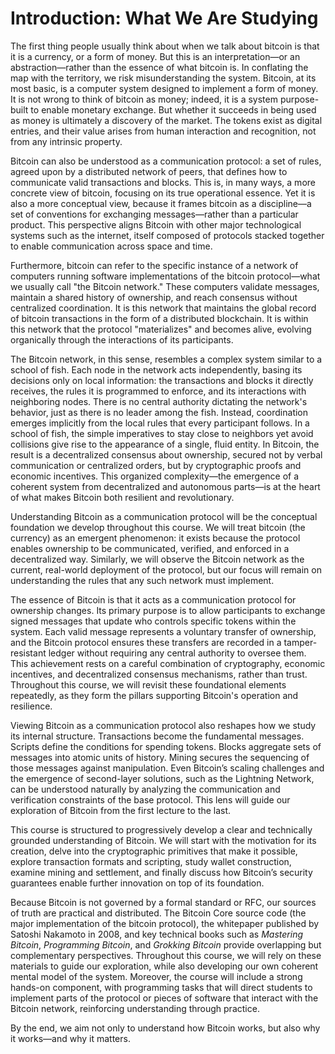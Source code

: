# Introduction: What We Are Studying

The first thing people usually think about when we talk about bitcoin is that it is a currency, or a form of money.
But this is an interpretation—or an abstraction—rather than the essence of what bitcoin is.
In conflating the map with the territory, we risk misunderstanding the system.
Bitcoin, at its most basic, is a computer system designed to implement a form of money.
It is not wrong to think of bitcoin as money;
indeed, it is a system purpose-built to enable monetary exchange.
But whether it succeeds in being used as money is ultimately a discovery of the market.
The tokens exist as digital entries, and their value arises from human interaction and recognition, not from any intrinsic property.

Bitcoin can also be understood as a communication protocol:
a set of rules, agreed upon by a distributed network of peers, that defines how to communicate valid transactions and blocks.
This is, in many ways, a more concrete view of bitcoin, focusing on its true operational essence.
Yet it is also a more conceptual view, because it frames bitcoin as a discipline—a set of conventions for exchanging messages—rather than a particular product.
This perspective aligns Bitcoin with other major technological systems such as the internet, itself composed of protocols stacked together to enable communication across space and time.

Furthermore, bitcoin can refer to the specific instance of a network of computers running software implementations of the bitcoin protocol—what we usually call "the Bitcoin network."
These computers validate messages, maintain a shared history of ownership, and reach consensus without centralized coordination.
It is this network that maintains the global record of bitcoin transactions in the form of a distributed blockchain.
It is within this network that the protocol "materializes" and becomes alive, evolving organically through the interactions of its participants.

The Bitcoin network, in this sense, resembles a complex system similar to a school of fish.
Each node in the network acts independently, basing its decisions only on local information:
the transactions and blocks it directly receives, the rules it is programmed to enforce, and its interactions with neighboring nodes.
There is no central authority dictating the network's behavior, just as there is no leader among the fish.
Instead, coordination emerges implicitly from the local rules that every participant follows.
In a school of fish, the simple imperatives to stay close to neighbors yet avoid collisions give rise to the appearance of a single, fluid entity.
In Bitcoin, the result is a decentralized consensus about ownership, secured not by verbal communication or centralized orders, but by cryptographic proofs and economic incentives.
This organized complexity—the emergence of a coherent system from decentralized and autonomous parts—is at the heart of what makes Bitcoin both resilient and revolutionary.

Understanding Bitcoin as a communication protocol will be the conceptual foundation we develop throughout this course.
We will treat bitcoin (the currency) as an emergent phenomenon:
it exists because the protocol enables ownership to be communicated, verified, and enforced in a decentralized way.
Similarly, we will observe the Bitcoin network as the current, real-world deployment of the protocol, but our focus will remain on understanding the rules that any such network must implement.

The essence of Bitcoin is that it acts as a communication protocol for ownership changes.
Its primary purpose is to allow participants to exchange signed messages that update who controls specific tokens within the system.
Each valid message represents a voluntary transfer of ownership, and the Bitcoin protocol ensures these transfers are recorded in a tamper-resistant ledger without requiring any central authority to oversee them.
This achievement rests on a careful combination of cryptography, economic incentives, and decentralized consensus mechanisms, rather than trust.
Throughout this course, we will revisit these foundational elements repeatedly, as they form the pillars supporting Bitcoin's operation and resilience.

Viewing Bitcoin as a communication protocol also reshapes how we study its internal structure.
Transactions become the fundamental messages.
Scripts define the conditions for spending tokens.
Blocks aggregate sets of messages into atomic units of history.
Mining secures the sequencing of those messages against manipulation.
Even Bitcoin’s scaling challenges and the emergence of second-layer solutions, such as the Lightning Network, can be understood naturally by analyzing the communication and verification constraints of the base protocol.
This lens will guide our exploration of Bitcoin from the first lecture to the last.

This course is structured to progressively develop a clear and technically grounded understanding of Bitcoin.
We will start with the motivation for its creation, delve into the cryptographic primitives that make it possible, explore transaction formats and scripting, study wallet construction, examine mining and settlement, and finally discuss how Bitcoin’s security guarantees enable further innovation on top of its foundation.

Because Bitcoin is not governed by a formal standard or RFC, our sources of truth are practical and distributed.
The Bitcoin Core source code (the major implementation of the bitcoin protocol), the whitepaper published by Satoshi Nakamoto in 2008, and key technical books such as *Mastering Bitcoin*, *Programming Bitcoin*, and *Grokking Bitcoin* provide overlapping but complementary perspectives.
Throughout this course, we will rely on these materials to guide our exploration, while also developing our own coherent mental model of the system.
Moreover, the course will include a strong hands-on component, with programming tasks that will direct students to implement parts of the protocol or pieces of software that interact with the Bitcoin network, reinforcing understanding through practice.

By the end, we aim not only to understand how Bitcoin works, but also why it works—and why it matters.
